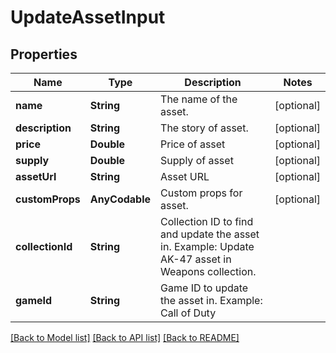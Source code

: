 # UpdateAssetInput

## Properties
Name | Type | Description | Notes
------------ | ------------- | ------------- | -------------
**name** | **String** | The name of the asset. | [optional] 
**description** | **String** | The story of asset. | [optional] 
**price** | **Double** | Price of asset | [optional] 
**supply** | **Double** | Supply of asset | [optional] 
**assetUrl** | **String** | Asset URL | [optional] 
**customProps** | **AnyCodable** | Custom props for asset. | [optional] 
**collectionId** | **String** | Collection ID to find and update the asset in. Example: Update AK-47 asset in Weapons collection. | 
**gameId** | **String** | Game ID to update the asset in. Example: Call of Duty | 

[[Back to Model list]](../README.md#documentation-for-models) [[Back to API list]](../README.md#documentation-for-api-endpoints) [[Back to README]](../README.md)


